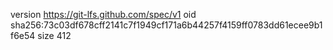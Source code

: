 version https://git-lfs.github.com/spec/v1
oid sha256:73c03df678cff2141c7f1949cf171a6b44257f4159ff0783dd61ecee9b1f6e54
size 412
